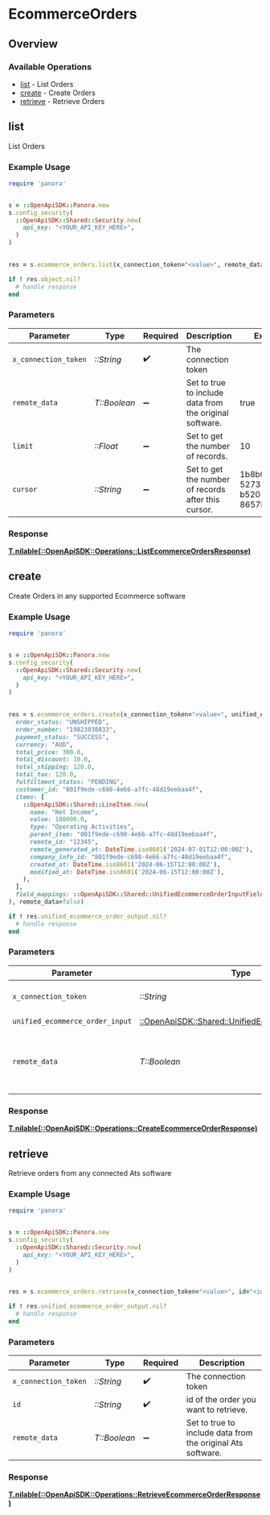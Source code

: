 # EcommerceOrders

## Overview

### Available Operations

* [list](#list) - List Orders
* [create](#create) - Create Orders
* [retrieve](#retrieve) - Retrieve Orders

## list

List Orders

### Example Usage

```ruby
require 'panora'


s = ::OpenApiSDK::Panora.new
s.config_security(
  ::OpenApiSDK::Shared::Security.new(
    api_key: "<YOUR_API_KEY_HERE>",
  )
)

    
res = s.ecommerce_orders.list(x_connection_token="<value>", remote_data=true, limit=10.0, cursor="1b8b05bb-5273-4012-b520-8657b0b90874")

if ! res.object.nil?
  # handle response
end

```

### Parameters

| Parameter                                               | Type                                                    | Required                                                | Description                                             | Example                                                 |
| ------------------------------------------------------- | ------------------------------------------------------- | ------------------------------------------------------- | ------------------------------------------------------- | ------------------------------------------------------- |
| `x_connection_token`                                    | *::String*                                              | :heavy_check_mark:                                      | The connection token                                    |                                                         |
| `remote_data`                                           | *T::Boolean*                                            | :heavy_minus_sign:                                      | Set to true to include data from the original software. | true                                                    |
| `limit`                                                 | *::Float*                                               | :heavy_minus_sign:                                      | Set to get the number of records.                       | 10                                                      |
| `cursor`                                                | *::String*                                              | :heavy_minus_sign:                                      | Set to get the number of records after this cursor.     | 1b8b05bb-5273-4012-b520-8657b0b90874                    |

### Response

**[T.nilable(::OpenApiSDK::Operations::ListEcommerceOrdersResponse)](../../models/operations/listecommerceordersresponse.md)**




## create

Create Orders in any supported Ecommerce software

### Example Usage

```ruby
require 'panora'


s = ::OpenApiSDK::Panora.new
s.config_security(
  ::OpenApiSDK::Shared::Security.new(
    api_key: "<YOUR_API_KEY_HERE>",
  )
)

    
res = s.ecommerce_orders.create(x_connection_token="<value>", unified_ecommerce_order_input=::OpenApiSDK::Shared::UnifiedEcommerceOrderInput.new(
  order_status: "UNSHIPPED",
  order_number: "19823838833",
  payment_status: "SUCCESS",
  currency: "AUD",
  total_price: 300.0,
  total_discount: 10.0,
  total_shipping: 120.0,
  total_tax: 120.0,
  fulfillment_status: "PENDING",
  customer_id: "801f9ede-c698-4e66-a7fc-48d19eebaa4f",
  items: [
    ::OpenApiSDK::Shared::LineItem.new(
      name: "Net Income",
      value: 100000.0,
      type: "Operating Activities",
      parent_item: "801f9ede-c698-4e66-a7fc-48d19eebaa4f",
      remote_id: "12345",
      remote_generated_at: DateTime.iso8601('2024-07-01T12:00:00Z'),
      company_info_id: "801f9ede-c698-4e66-a7fc-48d19eebaa4f",
      created_at: DateTime.iso8601('2024-06-15T12:00:00Z'),
      modified_at: DateTime.iso8601('2024-06-15T12:00:00Z'),
    ),
  ],
  field_mappings: ::OpenApiSDK::Shared::UnifiedEcommerceOrderInputFieldMappings.new(),
), remote_data=false)

if ! res.unified_ecommerce_order_output.nil?
  # handle response
end

```

### Parameters

| Parameter                                                                                             | Type                                                                                                  | Required                                                                                              | Description                                                                                           | Example                                                                                               |
| ----------------------------------------------------------------------------------------------------- | ----------------------------------------------------------------------------------------------------- | ----------------------------------------------------------------------------------------------------- | ----------------------------------------------------------------------------------------------------- | ----------------------------------------------------------------------------------------------------- |
| `x_connection_token`                                                                                  | *::String*                                                                                            | :heavy_check_mark:                                                                                    | The connection token                                                                                  |                                                                                                       |
| `unified_ecommerce_order_input`                                                                       | [::OpenApiSDK::Shared::UnifiedEcommerceOrderInput](../../models/shared/unifiedecommerceorderinput.md) | :heavy_check_mark:                                                                                    | N/A                                                                                                   |                                                                                                       |
| `remote_data`                                                                                         | *T::Boolean*                                                                                          | :heavy_minus_sign:                                                                                    | Set to true to include data from the original Accounting software.                                    | false                                                                                                 |

### Response

**[T.nilable(::OpenApiSDK::Operations::CreateEcommerceOrderResponse)](../../models/operations/createecommerceorderresponse.md)**




## retrieve

Retrieve orders from any connected Ats software

### Example Usage

```ruby
require 'panora'


s = ::OpenApiSDK::Panora.new
s.config_security(
  ::OpenApiSDK::Shared::Security.new(
    api_key: "<YOUR_API_KEY_HERE>",
  )
)

    
res = s.ecommerce_orders.retrieve(x_connection_token="<value>", id="<id>", remote_data=false)

if ! res.unified_ecommerce_order_output.nil?
  # handle response
end

```

### Parameters

| Parameter                                                   | Type                                                        | Required                                                    | Description                                                 |
| ----------------------------------------------------------- | ----------------------------------------------------------- | ----------------------------------------------------------- | ----------------------------------------------------------- |
| `x_connection_token`                                        | *::String*                                                  | :heavy_check_mark:                                          | The connection token                                        |
| `id`                                                        | *::String*                                                  | :heavy_check_mark:                                          | id of the order you want to retrieve.                       |
| `remote_data`                                               | *T::Boolean*                                                | :heavy_minus_sign:                                          | Set to true to include data from the original Ats software. |

### Response

**[T.nilable(::OpenApiSDK::Operations::RetrieveEcommerceOrderResponse)](../../models/operations/retrieveecommerceorderresponse.md)**


